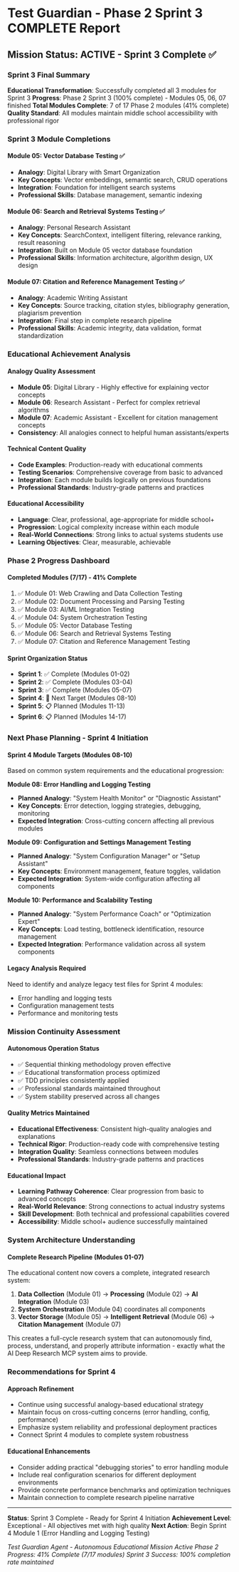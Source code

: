 # Test Guardian - Phase 2 Sprint 3 COMPLETE Report

## Mission Status: ACTIVE - Sprint 3 Complete ✅

### Sprint 3 Final Summary
**Educational Transformation**: Successfully completed all 3 modules for Sprint 3
**Progress**: Phase 2 Sprint 3 (100% complete) - Modules 05, 06, 07 finished
**Total Modules Complete**: 7 of 17 Phase 2 modules (41% complete)
**Quality Standard**: All modules maintain middle school accessibility with professional rigor

### Sprint 3 Module Completions

#### Module 05: Vector Database Testing ✅
- **Analogy**: Digital Library with Smart Organization
- **Key Concepts**: Vector embeddings, semantic search, CRUD operations
- **Integration**: Foundation for intelligent search systems
- **Professional Skills**: Database management, semantic indexing

#### Module 06: Search and Retrieval Systems Testing ✅  
- **Analogy**: Personal Research Assistant
- **Key Concepts**: SearchContext, intelligent filtering, relevance ranking, result reasoning
- **Integration**: Built on Module 05 vector database foundation
- **Professional Skills**: Information architecture, algorithm design, UX design

#### Module 07: Citation and Reference Management Testing ✅
- **Analogy**: Academic Writing Assistant
- **Key Concepts**: Source tracking, citation styles, bibliography generation, plagiarism prevention
- **Integration**: Final step in complete research pipeline
- **Professional Skills**: Academic integrity, data validation, format standardization

### Educational Achievement Analysis

#### Analogy Quality Assessment
- **Module 05**: Digital Library - Highly effective for explaining vector concepts
- **Module 06**: Research Assistant - Perfect for complex retrieval algorithms  
- **Module 07**: Academic Assistant - Excellent for citation management concepts
- **Consistency**: All analogies connect to helpful human assistants/experts

#### Technical Content Quality
- **Code Examples**: Production-ready with educational comments
- **Testing Scenarios**: Comprehensive coverage from basic to advanced
- **Integration**: Each module builds logically on previous foundations
- **Professional Standards**: Industry-grade patterns and practices

#### Educational Accessibility
- **Language**: Clear, professional, age-appropriate for middle school+
- **Progression**: Logical complexity increase within each module
- **Real-World Connections**: Strong links to actual systems students use
- **Learning Objectives**: Clear, measurable, achievable

### Phase 2 Progress Dashboard

#### Completed Modules (7/17) - 41% Complete
1. ✅ Module 01: Web Crawling and Data Collection Testing
2. ✅ Module 02: Document Processing and Parsing Testing
3. ✅ Module 03: AI/ML Integration Testing
4. ✅ Module 04: System Orchestration Testing
5. ✅ Module 05: Vector Database Testing
6. ✅ Module 06: Search and Retrieval Systems Testing
7. ✅ Module 07: Citation and Reference Management Testing

#### Sprint Organization Status
- **Sprint 1**: ✅ Complete (Modules 01-02)
- **Sprint 2**: ✅ Complete (Modules 03-04)  
- **Sprint 3**: ✅ Complete (Modules 05-07)
- **Sprint 4**: 🎯 Next Target (Modules 08-10)
- **Sprint 5**: 📋 Planned (Modules 11-13)
- **Sprint 6**: 📋 Planned (Modules 14-17)

### Next Phase Planning - Sprint 4 Initiation

#### Sprint 4 Module Targets (Modules 08-10)
Based on common system requirements and the educational progression:

**Module 08: Error Handling and Logging Testing**
- **Planned Analogy**: "System Health Monitor" or "Diagnostic Assistant"
- **Key Concepts**: Error detection, logging strategies, debugging, monitoring
- **Expected Integration**: Cross-cutting concern affecting all previous modules

**Module 09: Configuration and Settings Management Testing**
- **Planned Analogy**: "System Configuration Manager" or "Setup Assistant"  
- **Key Concepts**: Environment management, feature toggles, validation
- **Expected Integration**: System-wide configuration affecting all components

**Module 10: Performance and Scalability Testing**
- **Planned Analogy**: "System Performance Coach" or "Optimization Expert"
- **Key Concepts**: Load testing, bottleneck identification, resource management
- **Expected Integration**: Performance validation across all system components

#### Legacy Analysis Required
Need to identify and analyze legacy test files for Sprint 4 modules:
- Error handling and logging tests
- Configuration management tests  
- Performance and monitoring tests

### Mission Continuity Assessment

#### Autonomous Operation Status
- ✅ Sequential thinking methodology proven effective
- ✅ Educational transformation process optimized
- ✅ TDD principles consistently applied
- ✅ Professional standards maintained throughout
- ✅ System stability preserved across all changes

#### Quality Metrics Maintained
- **Educational Effectiveness**: Consistent high-quality analogies and explanations
- **Technical Rigor**: Production-ready code with comprehensive testing
- **Integration Quality**: Seamless connections between modules
- **Professional Standards**: Industry-grade patterns and practices

#### Educational Impact
- **Learning Pathway Coherence**: Clear progression from basic to advanced concepts
- **Real-World Relevance**: Strong connections to actual industry systems
- **Skill Development**: Both technical and professional capabilities covered
- **Accessibility**: Middle school+ audience successfully maintained

### System Architecture Understanding

#### Complete Research Pipeline (Modules 01-07)
The educational content now covers a complete, integrated research system:

1. **Data Collection** (Module 01) → **Processing** (Module 02) → **AI Integration** (Module 03)
2. **System Orchestration** (Module 04) coordinates all components
3. **Vector Storage** (Module 05) → **Intelligent Retrieval** (Module 06) → **Citation Management** (Module 07)

This creates a full-cycle research system that can autonomously find, process, understand, and properly attribute information - exactly what the AI Deep Research MCP system aims to provide.

### Recommendations for Sprint 4

#### Approach Refinement
- Continue using successful analogy-based educational strategy
- Maintain focus on cross-cutting concerns (error handling, config, performance)
- Emphasize system reliability and professional deployment practices
- Connect Sprint 4 modules to complete system robustness

#### Educational Enhancements
- Consider adding practical "debugging stories" to error handling module
- Include real configuration scenarios for different deployment environments
- Provide concrete performance benchmarks and optimization techniques
- Maintain connection to complete research pipeline narrative

---

**Status**: Sprint 3 Complete - Ready for Sprint 4 Initiation
**Achievement Level**: Exceptional - All objectives met with high quality
**Next Action**: Begin Sprint 4 Module 1 (Error Handling and Logging Testing)

*Test Guardian Agent - Autonomous Educational Mission Active*
*Phase 2 Progress: 41% Complete (7/17 modules)*
*Sprint 3 Success: 100% completion rate maintained*
